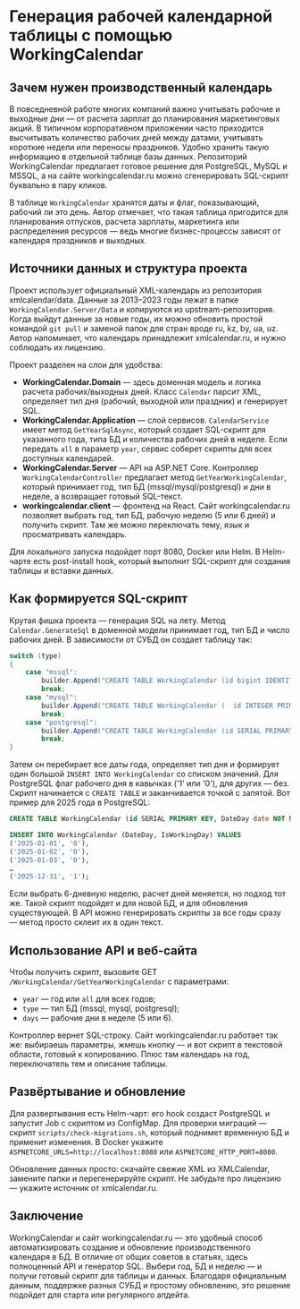 # Генерация рабочей календарной таблицы с помощью WorkingCalendar

## Зачем нужен производственный календарь

В повседневной работе многих компаний важно учитывать рабочие и выходные дни — от расчета зарплат до планирования маркетинговых акций. В типичном корпоративном приложении часто приходится высчитывать количество рабочих дней между датами, учитывать короткие недели или переносы праздников. Удобно хранить такую информацию в отдельной таблице базы данных. Репозиторий WorkingCalendar предлагает готовое решение для PostgreSQL, MySQL и MSSQL, а на сайте workingcalendar.ru можно сгенерировать SQL-скрипт буквально в пару кликов.

В таблице `WorkingCalendar` хранятся даты и флаг, показывающий, рабочий ли это день. Автор отмечает, что такая таблица пригодится для планирования отпусков, расчета зарплаты, маркетинга или распределения ресурсов — ведь многие бизнес-процессы зависят от календаря праздников и выходных.

## Источники данных и структура проекта

Проект использует официальный XML-календарь из репозитория xmlcalendar/data. Данные за 2013–2023 годы лежат в папке `WorkingCalendar.Server/Data` и копируются из upstream-репозитория. Когда выйдут данные за новые годы, их можно обновить простой командой `git pull` и заменой папок для стран вроде ru, kz, by, ua, uz. Автор напоминает, что календарь принадлежит xmlcalendar.ru, и нужно соблюдать их лицензию.

Проект разделен на слои для удобства:

- **WorkingCalendar.Domain** — здесь доменная модель и логика расчета рабочих/выходных дней. Класс `Calendar` парсит XML, определяет тип дня (рабочий, выходной или праздник) и генерирует SQL.
- **WorkingCalendar.Application** — слой сервисов. `CalendarService` имеет метод `GetYearSqlAsync`, который создает SQL-скрипт для указанного года, типа БД и количества рабочих дней в неделе. Если передать `all` в параметр `year`, сервис соберет скрипты для всех доступных календарей.
- **WorkingCalendar.Server** — API на ASP.NET Core. Контроллер `WorkingCalendarController` предлагает метод `GetYearWorkingCalendar`, который принимает год, тип БД (mssql/mysql/postgresql) и дни в неделе, а возвращает готовый SQL-текст.
- **workingcalendar.client** — фронтенд на React. Сайт workingcalendar.ru позволяет выбрать год, тип БД, рабочую неделю (5 или 6 дней) и получить скрипт. Там же можно переключать тему, язык и просматривать календарь.

Для локального запуска подойдет порт 8080, Docker или Helm. В Helm-чарте есть post-install hook, который выполнит SQL-скрипт для создания таблицы и вставки данных.

## Как формируется SQL-скрипт

Крутая фишка проекта — генерация SQL на лету. Метод `Calendar.GenerateSql` в доменной модели принимает год, тип БД и число рабочих дней. В зависимости от СУБД он создает таблицу так:

```csharp
switch (type)
{
    case "mssql":
        builder.Append("CREATE TABLE WorkingCalendar (id bigint IDENTITY NOT NULL, DateDay date NOT NULL, IsWorkingDay bit NOT NULL);");
        break;
    case "mysql":
        builder.Append("CREATE TABLE WorkingCalendar (  id INTEGER PRIMARY KEY AUTO_INCREMENT,  DateDay DATE NOT NULL,  IsWorkingDay BIT NOT NULL);");
        break;
    case "postgresql":
        builder.Append("CREATE TABLE WorkingCalendar (id SERIAL PRIMARY KEY, DateDay date NOT NULL, IsWorkingDay bit NOT NULL);");
        break;
}
```

Затем он перебирает все даты года, определяет тип дня и формирует один большой `INSERT INTO WorkingCalendar` со списком значений. Для PostgreSQL флаг рабочего дня в кавычках ('1' или '0'), для других — без. Скрипт начинается с `CREATE TABLE` и заканчивается точкой с запятой. Вот пример для 2025 года в PostgreSQL:

```sql
CREATE TABLE WorkingCalendar (id SERIAL PRIMARY KEY, DateDay date NOT NULL, IsWorkingDay bit NOT NULL);

INSERT INTO WorkingCalendar (DateDay, IsWorkingDay) VALUES
('2025-01-01', '0'),
('2025-01-02', '0'),
('2025-01-03', '0'),
…
('2025-12-31', '1');
```

Если выбрать 6-дневную неделю, расчет дней меняется, но подход тот же. Такой скрипт подойдет и для новой БД, и для обновления существующей. В API можно генерировать скрипты за все годы сразу — метод просто склеит их в один текст.

## Использование API и веб-сайта

Чтобы получить скрипт, вызовите GET `/WorkingCalendar/GetYearWorkingCalendar` с параметрами:

- `year` — год или `all` для всех годов;
- `type` — тип БД (mssql, mysql, postgresql);
- `days` — рабочие дни в неделе (5 или 6).

Контроллер вернет SQL-строку. Сайт workingcalendar.ru работает так же: выбираешь параметры, жмешь кнопку — и вот скрипт в текстовой области, готовый к копированию. Плюс там календарь на год, переключатель тем и описание таблицы.

## Развёртывание и обновление

Для развертывания есть Helm-чарт: его hook создаст PostgreSQL и запустит Job с скриптом из ConfigMap. Для проверки миграций — скрипт `scripts/check-migrations.sh`, который поднимет временную БД и применит изменения. В Docker укажите `ASPNETCORE_URLS=http://localhost:8080` или `ASPNETCORE_HTTP_PORT=8080`.

Обновление данных просто: скачайте свежие XML из XMLCalendar, замените папки и перегенерируйте скрипт. Не забудьте про лицензию — укажите источник от xmlcalendar.ru.

## Заключение

WorkingCalendar и сайт workingcalendar.ru — это удобный способ автоматизировать создание и обновление производственного календаря в БД. В отличие от общих советов в статьях, здесь полноценный API и генератор SQL. Выбери год, БД и неделю — и получи готовый скрипт для таблицы и данных. Благодаря официальным данным, поддержке разных СУБД и простому обновлению, это решение подойдет для старта или регулярного апдейта.